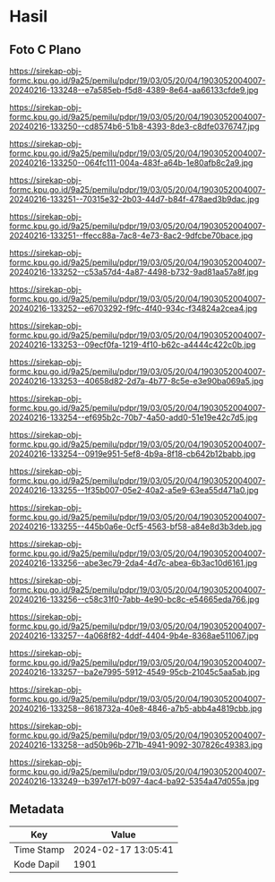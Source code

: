 # Hasil

## Foto C Plano

https://sirekap-obj-formc.kpu.go.id/9a25/pemilu/pdpr/19/03/05/20/04/1903052004007-20240216-133248--e7a585eb-f5d8-4389-8e64-aa66133cfde9.jpg

https://sirekap-obj-formc.kpu.go.id/9a25/pemilu/pdpr/19/03/05/20/04/1903052004007-20240216-133250--cd8574b6-51b8-4393-8de3-c8dfe0376747.jpg

https://sirekap-obj-formc.kpu.go.id/9a25/pemilu/pdpr/19/03/05/20/04/1903052004007-20240216-133250--064fc111-004a-483f-a64b-1e80afb8c2a9.jpg

https://sirekap-obj-formc.kpu.go.id/9a25/pemilu/pdpr/19/03/05/20/04/1903052004007-20240216-133251--70315e32-2b03-44d7-b84f-478aed3b9dac.jpg

https://sirekap-obj-formc.kpu.go.id/9a25/pemilu/pdpr/19/03/05/20/04/1903052004007-20240216-133251--ffecc88a-7ac8-4e73-8ac2-9dfcbe70bace.jpg

https://sirekap-obj-formc.kpu.go.id/9a25/pemilu/pdpr/19/03/05/20/04/1903052004007-20240216-133252--c53a57d4-4a87-4498-b732-9ad81aa57a8f.jpg

https://sirekap-obj-formc.kpu.go.id/9a25/pemilu/pdpr/19/03/05/20/04/1903052004007-20240216-133252--e6703292-f9fc-4f40-934c-f34824a2cea4.jpg

https://sirekap-obj-formc.kpu.go.id/9a25/pemilu/pdpr/19/03/05/20/04/1903052004007-20240216-133253--09ecf0fa-1219-4f10-b62c-a4444c422c0b.jpg

https://sirekap-obj-formc.kpu.go.id/9a25/pemilu/pdpr/19/03/05/20/04/1903052004007-20240216-133253--40658d82-2d7a-4b77-8c5e-e3e90ba069a5.jpg

https://sirekap-obj-formc.kpu.go.id/9a25/pemilu/pdpr/19/03/05/20/04/1903052004007-20240216-133254--ef695b2c-70b7-4a50-add0-51e19e42c7d5.jpg

https://sirekap-obj-formc.kpu.go.id/9a25/pemilu/pdpr/19/03/05/20/04/1903052004007-20240216-133254--0919e951-5ef8-4b9a-8f18-cb642b12babb.jpg

https://sirekap-obj-formc.kpu.go.id/9a25/pemilu/pdpr/19/03/05/20/04/1903052004007-20240216-133255--1f35b007-05e2-40a2-a5e9-63ea55d471a0.jpg

https://sirekap-obj-formc.kpu.go.id/9a25/pemilu/pdpr/19/03/05/20/04/1903052004007-20240216-133255--445b0a6e-0cf5-4563-bf58-a84e8d3b3deb.jpg

https://sirekap-obj-formc.kpu.go.id/9a25/pemilu/pdpr/19/03/05/20/04/1903052004007-20240216-133256--abe3ec79-2da4-4d7c-abea-6b3ac10d6161.jpg

https://sirekap-obj-formc.kpu.go.id/9a25/pemilu/pdpr/19/03/05/20/04/1903052004007-20240216-133256--c58c31f0-7abb-4e90-bc8c-e54665eda766.jpg

https://sirekap-obj-formc.kpu.go.id/9a25/pemilu/pdpr/19/03/05/20/04/1903052004007-20240216-133257--4a068f82-4ddf-4404-9b4e-8368ae511067.jpg

https://sirekap-obj-formc.kpu.go.id/9a25/pemilu/pdpr/19/03/05/20/04/1903052004007-20240216-133257--ba2e7995-5912-4549-95cb-21045c5aa5ab.jpg

https://sirekap-obj-formc.kpu.go.id/9a25/pemilu/pdpr/19/03/05/20/04/1903052004007-20240216-133258--8618732a-40e8-4846-a7b5-abb4a4819cbb.jpg

https://sirekap-obj-formc.kpu.go.id/9a25/pemilu/pdpr/19/03/05/20/04/1903052004007-20240216-133258--ad50b96b-271b-4941-9092-307826c49383.jpg

https://sirekap-obj-formc.kpu.go.id/9a25/pemilu/pdpr/19/03/05/20/04/1903052004007-20240216-133249--b397e17f-b097-4ac4-ba92-5354a47d055a.jpg


## Metadata

| Key        | Value               |
| ---------- | ------------------- |
| Time Stamp | 2024-02-17 13:05:41 |
| Kode Dapil | 1901                |



